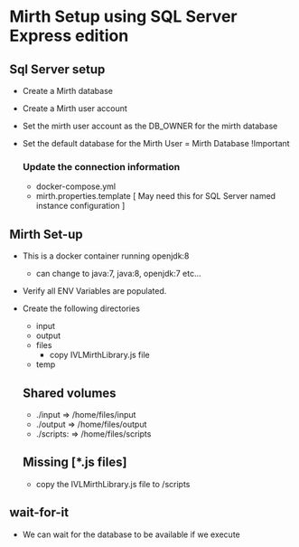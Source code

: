# Mirth Setup using SQL Server Express edition

## Sql Server setup 
- Create a Mirth database
- Create a Mirth user account
- Set the mirth user account as the DB_OWNER for the mirth database 
- Set the default database for the Mirth User = Mirth Database !Important

    ### Update the connection information 
    - docker-compose.yml
    - mirth.properties.template [ May need this for SQL Server named instance configuration ]




## Mirth Set-up
- This is a docker container running openjdk:8
    - can change to java:7, java:8, openjdk:7 etc...
- Verify all ENV Variables are populated.
- Create the following directories
    - input
    - output
    - files
        - copy IVLMirthLibrary.js file
    - temp

    
    
    ## Shared volumes

    - ./input    => /home/files/input
    - ./output   => /home/files/output
    - ./scripts: => /home/files/scripts

    
    
    ## Missing [*.js files]

    - copy the IVLMirthLibrary.js file to /scripts


## wait-for-it
- We can wait for the database to be available if we execute
